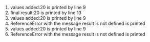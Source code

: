 1. values added:20 is printed by line 9
2. final result:20 is printed by line 13
3. values added:20 is printed by line 9
4. ReferenceError with the message result is not defined is printed
5. values added:20 is printed by line 9
6. ReferenceError with the message result is not defined is printed
